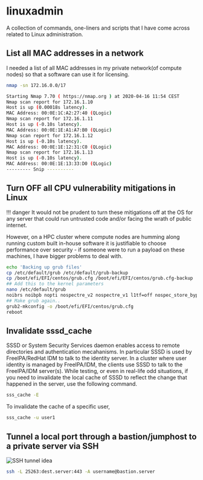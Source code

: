 # linuxadmin

A collection of commands, one-liners and scripts that I have come across related to Linux administration.

## List all MAC addresses in a network

I needed a list of all MAC addresses in my private network(of compute nodes) so that a software can use it for licensing.

```bash
nmap -sn 172.16.0.0/17
```

```bash
Starting Nmap 7.70 ( https://nmap.org ) at 2020-04-16 11:54 CEST
Nmap scan report for 172.16.1.10
Host is up (0.00018s latency).
MAC Address: 00:0E:1C:A2:27:40 (QLogic)
Nmap scan report for 172.16.1.11
Host is up (-0.10s latency).
MAC Address: 00:0E:1E:A1:A7:B0 (QLogic)
Nmap scan report for 172.16.1.12
Host is up (-0.10s latency).
MAC Address: 00:0E:1E:12:31:C0 (QLogic)
Nmap scan report for 172.16.1.13
Host is up (-0.10s latency).
MAC Address: 00:0E:1E:13:33:D0 (QLogic)
--------- Snip ----------
```

## Turn OFF all CPU vulnerability mitigations in Linux

!!! danger
    It would not be prudent to turn these mitigations off at the OS for any server that could run untrusted code and/or facing the wrath of public internet.

 However, on a HPC cluster where compute nodes are humming along running custom built in-house software it is justifiable to choose performance over security - if someone were to run a payload on these machines, I have bigger problems to deal with.

``` bash
echo 'Backing up grub files'
cp /etc/default/grub /etc/default/grub-backup
cp /boot/efi/EFI/centos/grub.cfg /boot/efi/EFI/centos/grub.cfg-backup
## Add this to the kernel parameters
nano /etc/default/grub
noibrs noibpb nopti nospectre_v2 nospectre_v1 l1tf=off nospec_store_bypass_disable no_stf_barrier mds=off mitigations=off
## Make grub again..
grub2-mkconfig -o /boot/efi/EFI/centos/grub.cfg
reboot
```

## Invalidate sssd_cache

SSSD or System Security Services daemon enables access to remote directories and authentication mecahanisms. In particular SSSD is used by FreeIPA/RedHat IDM to talk to the identity server. In a cluster where user identity is managed by FreeIPA/IDM, the clients use SSSD to talk to the FreeIPA/IDM server(s). While testing, or even in real-life odd situations, if you need to invalidate the local cache of SSSD to reflect the change that happened in the server, use the following command.

```bash
sss_cache -E
```

To invalidate the cache of a specific user,
```bash
sss_cache -u user1
```

## Tunnel a local port through a bastion/jumphost to a private server via SSH

<img class="pt3" src="https://aravindh.net/wiki/images/tunnel.png" class="w-100 f5 " alt="SSH tunnel idea"></img>
```bash
ssh -L 25263:dest.server:443 -A username@bastion.server
```
